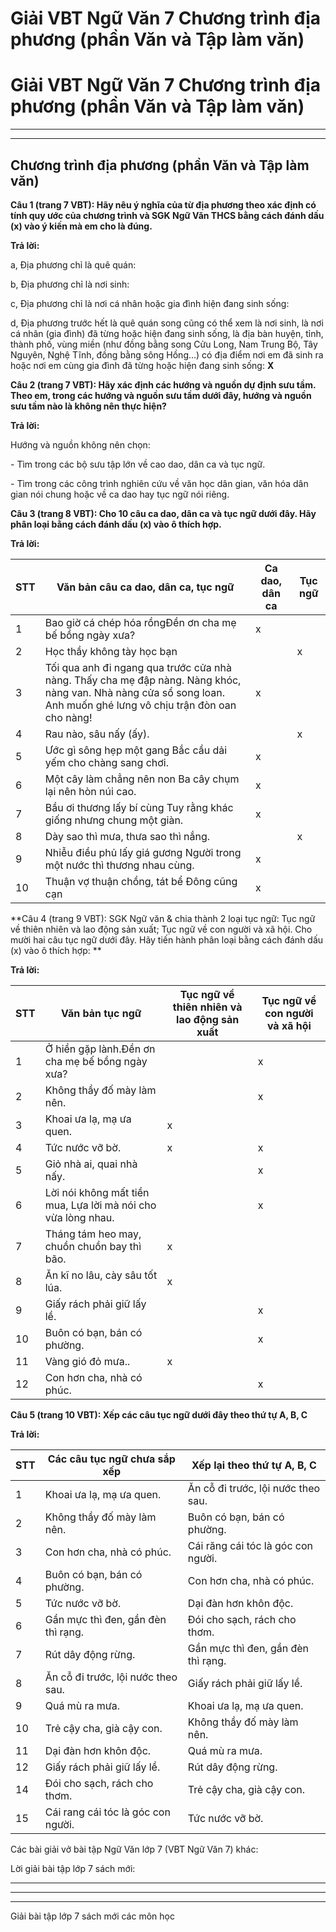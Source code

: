 # Giải VBT Ngữ Văn 7 Chương trình địa phương (phần Văn và Tập làm văn)

# Giải VBT Ngữ Văn 7 Chương trình địa phương (phần Văn và Tập làm văn)

* * *

* * *

## Chương trình địa phương (phần Văn và Tập làm văn)

**Câu 1 (trang 7 VBT): Hãy nêu ý nghĩa của từ địa phương theo xác định có tính quy ước của chương trình và SGK Ngữ Văn THCS bằng cách đánh dấu (x) vào ý kiến mà em cho là đúng.**

**Trả lời:**

a, Địa phương chỉ là quê quán:

b, Địa phương chỉ là nơi sinh:

c, Địa phương chỉ là nơi cá nhân hoặc gia đình hiện đang sinh sống:

d, Địa phương trước hết là quê quán song cũng có thể xem là nơi sinh, là nơi cá nhân (gia đình) đã từng hoặc hiện đang sinh sống, là địa bàn huyện, tỉnh, thành phố, vùng miền (như đồng bằng song Cửu Long, Nam Trung Bộ, Tây Nguyên, Nghệ Tĩnh, đồng bằng sông Hồng…) có địa điểm nơi em đã sinh ra hoặc nơi em cùng gia đình đã từng hoặc hiện đang sinh sống: **X**

**Câu 2 (trang 7 VBT): Hãy xác định các hướng và nguồn dự định sưu tầm. Theo em, trong các hướng và nguồn sưu tầm dưới đây, hướng và nguồn sưu tầm nào là không nên thực hiện?**

**Trả lời:**

Hướng và nguồn không nên chọn: 

\- Tìm trong các bộ sưu tập lớn về cao dao, dân ca và tục ngữ.

\- Tìm trong các công trình nghiên cứu về văn học dân gian, văn hóa dân gian nói chung hoặc về ca dao hay tục ngữ nói riêng. 

**Câu 3 (trang 8 VBT): Cho 10 câu ca dao, dân ca và tục ngữ dưới đây. Hãy phân loại bằng cách đánh dấu (x) vào ô thích hợp.**

**Trả lời:**

STT | Văn bản câu ca dao, dân ca, tục ngữ | Ca dao, dân ca| Tục ngữ  
---|---|---|---  
1 | Bao giờ cá chép hóa rồngĐền ơn cha mẹ bế bồng ngày xưa? | x |   
2 | Học thầy không tày học bạn |  | x  
3 | Tối qua anh đi ngang qua trước cửa nhà nàng. Thấy cha mẹ đập nàng. Nàng khóc, nàng van. Nhà nàng cửa sổ song loan. Anh muốn ghé lưng vô chịu trận đòn oan cho nàng! | x |   
4 | Rau nào, sâu nấy (ấy). |  | x  
5 | Ước gì sông hẹp một gang Bắc cầu dải yếm cho chàng sang chơi. | x |   
6 | Một cây làm chẳng nên non Ba cây chụm lại nên hòn núi cao. | x |   
7 |  Bầu ơi thương lấy bí cùng Tuy rằng khác giống nhưng chung một giàn. | x |   
8 | Dày sao thì mưa, thưa sao thì nắng. |  | x  
9 |  Nhiễu điều phủ lấy giá gương Người trong một nước thì thương nhau cùng. | x |   
10 | Thuận vợ thuận chồng, tát bể Đông cũng cạn | x |   
  
**Câu 4 (trang 9 VBT): SGK Ngữ văn & chia thành 2 loại tục ngữ: Tục ngữ về thiên nhiên và lao động sản xuất; Tục ngữ về con người và xã hội. Cho mười hai câu tục ngữ dưới đây. Hãy tiến hành phân loại bằng cách đánh dấu (x) vào ô thích hợp: **

**Trả lời:**

STT | Văn bản tục ngữ | Tục ngữ về thiên nhiên và lao động sản xuất| Tục ngữ về con người và xã hội  
---|---|---|---  
1 | Ở hiền gặp lành.Đền ơn cha mẹ bế bồng ngày xưa? |  | x   
2 | Không thầy đố mày làm nên. |  | x  
3 | Khoai ưa lạ, mạ ưa quen. | x |   
4 | Tức nước vỡ bờ. |  x | x  
5 | Giỏ nhà ai, quai nhà nấy. |  |  x  
6 | Lời nói không mất tiền mua, Lựa lời mà nói cho vừa lòng nhau. |  | x   
7 | Tháng tám heo may, chuồn chuồn bay thì bão. | x |   
8 | Ăn kĩ no lâu, cày sâu tốt lúa. | x  |   
9 | Giấy rách phải giữ lấy lề. |  |  x  
10 | Buôn có bạn, bán có phường. |  |  x  
11 | Vàng gió đỏ mưa.. | x  |   
12 | Con hơn cha, nhà có phúc. |  | x  
  
**Câu 5 (trang 10 VBT): Xếp các câu tục ngữ dưới đây theo thứ tự A, B, C**

**Trả lời:**

STT | Các câu tục ngữ chưa sắp xếp | Xếp lại theo thứ tự A, B, C  
---|---|---  
1 | Khoai ưa lạ, mạ ưa quen. | Ăn cỗ đi trước, lội nước theo sau.  
2 | Không thầy đố mày làm nên. | Buôn có bạn, bán có phường.  
3 | Con hơn cha, nhà có phúc. | Cái răng cái tóc là góc con người.  
4 | Buôn có bạn, bán có phường. | Con hơn cha, nhà có phúc.  
5 | Tức nước vỡ bờ. | Dại đàn hơn khôn độc.  
6 | Gần mực thì đen, gần đèn thì rạng. | Đói cho sạch, rách cho thơm.  
7 | Rút dây động rừng. | Gần mực thì đen, gần đèn thì rạng.  
8 | Ăn cỗ đi trước, lội nước theo sau. | Giấy rách phải giữ lấy lề.  
9 | Quá mù ra mưa. | Khoai ưa lạ, mạ ưa quen.  
10 | Trẻ cậy cha, già cậy con. | Không thầy đố mày làm nên.  
11 | Dại đàn hơn khôn độc. | Quá mù ra mưa.  
12 | Giấy rách phải giữ lấy lề. | Rút dây động rừng.  
14 | Đói cho sạch, rách cho thơm. | Trẻ cậy cha, già cậy con.  
15 | Cái rang cái tóc là góc con người. | Tức nước vỡ bờ.  
  
Các bài giải vở bài tập Ngữ Văn lớp 7 (VBT Ngữ Văn 7) khác:

Lời giải bài tập lớp 7 sách mới:

* * *

* * *

* * *

Giải bài tập lớp 7 sách mới các môn học

